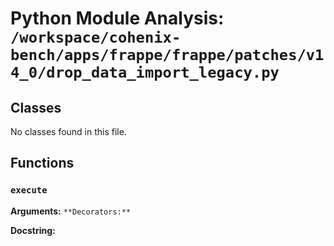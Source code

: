 # Python Module Analysis: `/workspace/cohenix-bench/apps/frappe/frappe/patches/v14_0/drop_data_import_legacy.py`

## Classes

No classes found in this file.


## Functions

### `execute`
**Arguments:** ``
**Decorators:** ``

**Docstring:**
```

```

